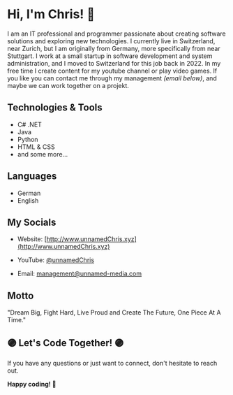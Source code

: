 # Hi, I'm Chris! 👋

I am an IT professional and programmer passionate about creating software solutions and exploring new technologies. I currently live in Switzerland, near Zurich, but I am originally from Germany, more specifically from near Stuttgart. I work at a small startup in software development and system administration, and I moved to Switzerland for this job back in 2022. In my free time I create content for my youtube channel or play video games. If you like you can contact me through my management *(email below)*, and maybe we can work together on a projekt.

## Technologies & Tools
- C# .NET
- Java
- Python
- HTML & CSS
- and some more...

## Languages
- German
- English

## My Socials
- Website: [http://www.unnamedChris.xyz](http://www.unnamedChris.xyz)
- YouTube: [@unnamedChris](https://www.youtube.com/@unnamedChris)

- Email: [management@unnamed-media.com](mailto:management@unnamed-media.com)

## Motto
"Dream Big, Fight Hard, Live Proud and Create The Future, One Piece At A Time."

## 🟣 Let's Code Together! 🟣
If you have any questions or just want to connect, don't hesitate to reach out.

**Happy coding! 🚀**
